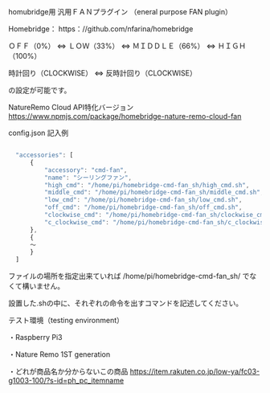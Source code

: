 
homubridge用 汎用ＦＡＮプラグイン （eneral purpose FAN plugin）

Homebridge：  https：//github.com/nfarina/homebridge

ＯＦＦ（0%） ⇔ ＬＯＷ（33%） ⇔ ＭＩＤＤＬＥ（66%） ⇔ ＨＩＧＨ（100%）

時計回り（CLOCKWISE） ⇔ 反時計回り（CLOCKWISE）

の設定が可能です。

NatureRemo Cloud API特化バージョン
https://www.npmjs.com/package/homebridge-nature-remo-cloud-fan


config.json 記入例
```js

  "accessories": [
      {
          "accessory": "cmd-fan",
          "name": "シーリングファン",
          "high_cmd": "/home/pi/homebridge-cmd-fan_sh/high_cmd.sh",
          "middle_cmd": "/home/pi/homebridge-cmd-fan_sh/middle_cmd.sh",
          "low_cmd": "/home/pi/homebridge-cmd-fan_sh/low_cmd.sh",
          "off_cmd": "/home/pi/homebridge-cmd-fan_sh/off_cmd.sh",
          "clockwise_cmd": "/home/pi/homebridge-cmd-fan_sh/clockwise_cmd.sh",
          "c_clockwise_cmd": "/home/pi/homebridge-cmd-fan_sh/c_clockwise_cmd.sh"
      },
      {
      ～
      }
  ]
```

ファイルの場所を指定出来ていれば /home/pi/homebridge-cmd-fan_sh/ でなくて構いません。

設置した.shの中に、それぞれの命令を出すコマンドを記述してください。

テスト環境（testing environment）

・Raspberry Pi3

・Nature Remo 1ST generation

・どれが商品名か分からないこの商品 https://item.rakuten.co.jp/low-ya/fc03-g1003-100/?s-id=ph_pc_itemname
